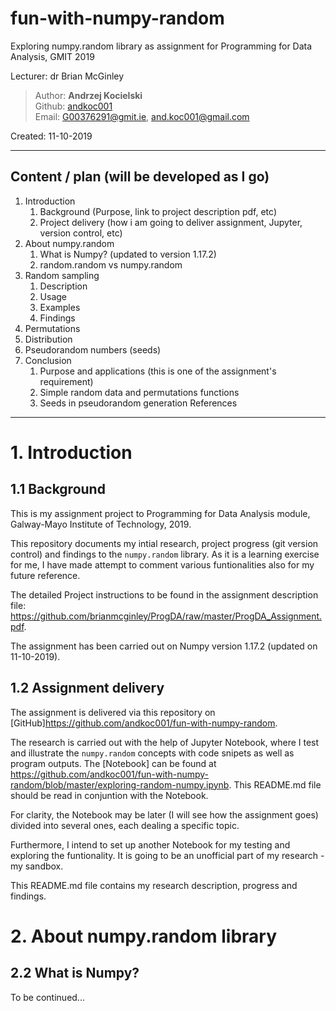 # fun-with-numpy-random
Exploring numpy.random library as assignment for Programming for Data Analysis, GMIT 2019

Lecturer: dr Brian McGinley

>Author: **Andrzej Kocielski**  
>Github: [andkoc001](https://github.com/andkoc001/)  
>Email: G00376291@gmit.ie, and.koc001@gmail.com

Created: 11-10-2019

___

## Content / plan (will be developed as I go)

1. Introduction
   1. Background (Purpose, link to project description pdf, etc)
   2. Project delivery (how i am going to deliver assignment, Jupyter, version control, etc)
2. About numpy.random
   1. What is Numpy? (updated to version 1.17.2)
   2. random.random vs numpy.random
3. Random sampling
   1. Description
   2. Usage
   3. Examples
   4. Findings
4. Permutations
5. Distribution
6. Pseudorandom numbers (seeds)
7. Conclusion  
   1. Purpose and applications (this is one of the assignment's requirement)
   2. Simple random data and permutations functions
   3. Seeds in pseudorandom generation
   References
___

# 1. Introduction

## 1.1 Background

This is my assignment project to Programming for Data Analysis module, Galway-Mayo Institute of Technology, 2019.

This repository documents my intial research, project progress (git version control) and findings to the `numpy.random` library. As it is a learning exercise for me, I have made attempt to comment various funtionalities also for my future reference.

The detailed Project instructions to be found in the assignment description file:
<https://github.com/brianmcginley/ProgDA/raw/master/ProgDA_Assignment.pdf>.

The assignment has been carried out on Numpy version 1.17.2 (updated on 11-10-2019).

## 1.2 Assignment delivery

The assignment is delivered via this repository on [GitHub]<https://github.com/andkoc001/fun-with-numpy-random>.

The research is carried out with the help of Jupyter Notebook, where I test and illustrate the `numpy.random` concepts with code snipets as well as program outputs. The [Notebook] can be found at <https://github.com/andkoc001/fun-with-numpy-random/blob/master/exploring-random-numpy.ipynb>. This README.md file should be read in conjuntion with the Notebook.

For clarity, the Notebook may be later (I will see how the assignment goes) divided into several ones, each dealing a specific topic.

Furthermore, I intend to set up another Notebook for my testing and exploring the funtionality. It is going to be an unofficial part of my research - my sandbox.

This README.md file contains my research description, progress and findings.

# 2. About numpy.random library

## 2.2 What is Numpy?

To be continued...